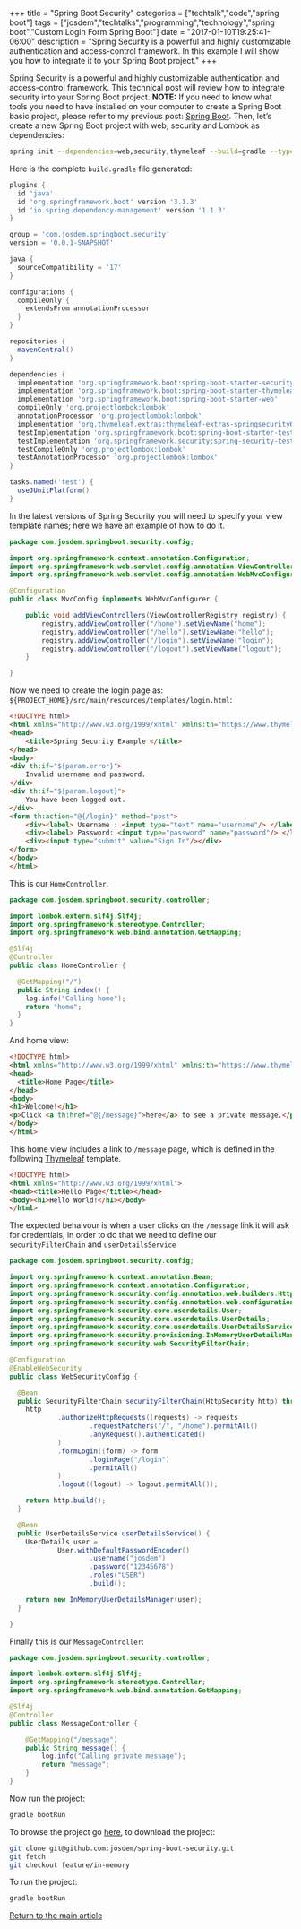 +++
title = "Spring Boot Security"
categories = ["techtalk","code","spring boot"]
tags = ["josdem","techtalks","programming","technology","spring boot","Custom Login Form Spring Boot"]
date = "2017-01-10T19:25:41-06:00"
description = "Spring Security is a powerful and highly customizable authentication and access-control framework. In this example I will show you how to integrate it to your Spring Boot project."
+++

Spring Security is a powerful and highly customizable authentication and access-control framework. This technical post will review how to integrate security into your Spring Boot project. **NOTE:** If you need to know what tools you need to have installed on your computer to create a Spring Boot basic project, please refer to my previous post: [Spring Boot](/techtalk/spring_boot). Then, let’s create a new Spring Boot project with web, security and Lombok as dependencies:

```bash
spring init --dependencies=web,security,thymeleaf --build=gradle --type=gradle-project --language=java spring-boot-security
```

Here is the complete `build.gradle` file generated:

```groovy
plugins {
  id 'java'
  id 'org.springframework.boot' version '3.1.3'
  id 'io.spring.dependency-management' version '1.1.3'
}

group = 'com.josdem.springboot.security'
version = '0.0.1-SNAPSHOT'

java {
  sourceCompatibility = '17'
}

configurations {
  compileOnly {
    extendsFrom annotationProcessor
  }
}

repositories {
  mavenCentral()
}

dependencies {
  implementation 'org.springframework.boot:spring-boot-starter-security'
  implementation 'org.springframework.boot:spring-boot-starter-thymeleaf'
  implementation 'org.springframework.boot:spring-boot-starter-web'
  compileOnly 'org.projectlombok:lombok'
  annotationProcessor 'org.projectlombok:lombok'
  implementation 'org.thymeleaf.extras:thymeleaf-extras-springsecurity6'
  testImplementation 'org.springframework.boot:spring-boot-starter-test'
  testImplementation 'org.springframework.security:spring-security-test'
  testCompileOnly 'org.projectlombok:lombok'
  testAnnotationProcessor 'org.projectlombok:lombok'
}

tasks.named('test') {
  useJUnitPlatform()
}
```

In the latest versions of Spring Security you will need to specify your view template names; here we have an example of how to do it.

```java
package com.josdem.springboot.security.config;

import org.springframework.context.annotation.Configuration;
import org.springframework.web.servlet.config.annotation.ViewControllerRegistry;
import org.springframework.web.servlet.config.annotation.WebMvcConfigurer;

@Configuration
public class MvcConfig implements WebMvcConfigurer {

    public void addViewControllers(ViewControllerRegistry registry) {
        registry.addViewController("/home").setViewName("home");
        registry.addViewController("/hello").setViewName("hello");
        registry.addViewController("/login").setViewName("login");
        registry.addViewController("/logout").setViewName("logout");
    }

}
```

Now we need to create the login page as: `${PROJECT_HOME}/src/main/resources/templates/login.html`:

```html
<!DOCTYPE html>
<html xmlns="http://www.w3.org/1999/xhtml" xmlns:th="https://www.thymeleaf.org">
<head>
    <title>Spring Security Example </title>
</head>
<body>
<div th:if="${param.error}">
    Invalid username and password.
</div>
<div th:if="${param.logout}">
    You have been logged out.
</div>
<form th:action="@{/login}" method="post">
    <div><label> Username : <input type="text" name="username"/> </label></div>
    <div><label> Password: <input type="password" name="password"/> </label></div>
    <div><input type="submit" value="Sign In"/></div>
</form>
</body>
</html>
```

This is our `HomeController`.


```java
package com.josdem.springboot.security.controller;

import lombok.extern.slf4j.Slf4j;
import org.springframework.stereotype.Controller;
import org.springframework.web.bind.annotation.GetMapping;

@Slf4j
@Controller
public class HomeController {

  @GetMapping("/")
  public String index() {
    log.info("Calling home");
    return "home";
  }
}
```

And home view:

```html
<!DOCTYPE html>
<html xmlns="http://www.w3.org/1999/xhtml" xmlns:th="https://www.thymeleaf.org">
<head>
  <title>Home Page</title>
</head>
<body>
<h1>Welcome!</h1>
<p>Click <a th:href="@{/message}">here</a> to see a private message.</p>
</body>
</html>
```

This home view includes a link to `/message` page, which is defined in the following [Thymeleaf](https://www.thymeleaf.org/doc/tutorials/3.0/usingthymeleaf.html) template.

```html
<!DOCTYPE html>
<html xmlns="http://www.w3.org/1999/xhtml">
<head><title>Hello Page</title></head>
<body><h1>Hello World!</h1></body>
</html>
```

The expected behaivour is when a user clicks on the `/message` link it will ask for credentials, in order to do that we need to define our `securityFilterChain` and `userDetailsService`

```java
package com.josdem.springboot.security.config;

import org.springframework.context.annotation.Bean;
import org.springframework.context.annotation.Configuration;
import org.springframework.security.config.annotation.web.builders.HttpSecurity;
import org.springframework.security.config.annotation.web.configuration.EnableWebSecurity;
import org.springframework.security.core.userdetails.User;
import org.springframework.security.core.userdetails.UserDetails;
import org.springframework.security.core.userdetails.UserDetailsService;
import org.springframework.security.provisioning.InMemoryUserDetailsManager;
import org.springframework.security.web.SecurityFilterChain;

@Configuration
@EnableWebSecurity
public class WebSecurityConfig {

  @Bean
  public SecurityFilterChain securityFilterChain(HttpSecurity http) throws Exception {
    http
            .authorizeHttpRequests((requests) -> requests
                    .requestMatchers("/", "/home").permitAll()
                    .anyRequest().authenticated()
            )
            .formLogin((form) -> form
                    .loginPage("/login")
                    .permitAll()
            )
            .logout((logout) -> logout.permitAll());

    return http.build();
  }

  @Bean
  public UserDetailsService userDetailsService() {
    UserDetails user =
            User.withDefaultPasswordEncoder()
                    .username("josdem")
                    .password("12345678")
                    .roles("USER")
                    .build();

    return new InMemoryUserDetailsManager(user);
  }

}
```

Finally this is our `MessageController`:

```java
package com.josdem.springboot.security.controller;

import lombok.extern.slf4j.Slf4j;
import org.springframework.stereotype.Controller;
import org.springframework.web.bind.annotation.GetMapping;

@Slf4j
@Controller
public class MessageController {

    @GetMapping("/message")
    public String message() {
        log.info("Calling private message");
        return "message";
    }
}
```

Now run the project:

```bash
gradle bootRun
```

To browse the project go [here](https://github.com/josdem/spring-boot-security), to download the project:

```bash
git clone git@github.com:josdem/spring-boot-security.git
git fetch
git checkout feature/in-memory
```

To run the project:

```bash
gradle bootRun
```

[Return to the main article](/techtalk/spring#Spring_Boot)
